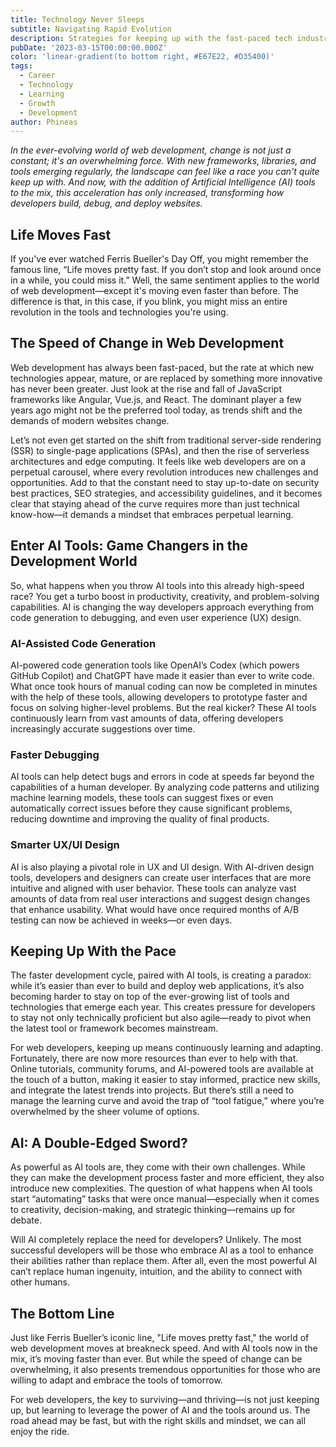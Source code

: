 ```yaml
---
title: Technology Never Sleeps
subtitle: Navigating Rapid Evolution
description: Strategies for keeping up with the fast-paced tech industry
pubDate: '2023-03-15T00:00:00.000Z'
color: 'linear-gradient(to bottom right, #E67E22, #D35400)'
tags:
  - Career
  - Technology
  - Learning
  - Growth
  - Development
author: Phineas
---
```


_In the ever-evolving world of web development, change is not just a constant; it's an overwhelming force. With new frameworks, libraries, and tools emerging regularly, the landscape can feel like a race you can't quite keep up with. And now, with the addition of Artificial Intelligence (AI) tools to the mix, this acceleration has only increased, transforming how developers build, debug, and deploy websites._

## Life Moves Fast

If you've ever watched Ferris Bueller's Day Off, you might remember the famous line, “Life moves pretty fast. If you don’t stop and look around once in a while, you could miss it.” Well, the same sentiment applies to the world of web development—except it's moving even faster than before. The difference is that, in this case, if you blink, you might miss an entire revolution in the tools and technologies you're using.

## The Speed of Change in Web Development

Web development has always been fast-paced, but the rate at which new technologies appear, mature, or are replaced by something more innovative has never been greater. Just look at the rise and fall of JavaScript frameworks like Angular, Vue.js, and React. The dominant player a few years ago might not be the preferred tool today, as trends shift and the demands of modern websites change.

Let’s not even get started on the shift from traditional server-side rendering (SSR) to single-page applications (SPAs), and then the rise of serverless architectures and edge computing. It feels like web developers are on a perpetual carousel, where every revolution introduces new challenges and opportunities. Add to that the constant need to stay up-to-date on security best practices, SEO strategies, and accessibility guidelines, and it becomes clear that staying ahead of the curve requires more than just technical know-how—it demands a mindset that embraces perpetual learning.

## Enter AI Tools: Game Changers in the Development World

So, what happens when you throw AI tools into this already high-speed race? You get a turbo boost in productivity, creativity, and problem-solving capabilities. AI is changing the way developers approach everything from code generation to debugging, and even user experience (UX) design.

### AI-Assisted Code Generation

AI-powered code generation tools like OpenAI’s Codex (which powers GitHub Copilot) and ChatGPT have made it easier than ever to write code. What once took hours of manual coding can now be completed in minutes with the help of these tools, allowing developers to prototype faster and focus on solving higher-level problems. But the real kicker? These AI tools continuously learn from vast amounts of data, offering developers increasingly accurate suggestions over time.

### Faster Debugging

AI tools can help detect bugs and errors in code at speeds far beyond the capabilities of a human developer. By analyzing code patterns and utilizing machine learning models, these tools can suggest fixes or even automatically correct issues before they cause significant problems, reducing downtime and improving the quality of final products.

### Smarter UX/UI Design

AI is also playing a pivotal role in UX and UI design. With AI-driven design tools, developers and designers can create user interfaces that are more intuitive and aligned with user behavior. These tools can analyze vast amounts of data from real user interactions and suggest design changes that enhance usability. What would have once required months of A/B testing can now be achieved in weeks—or even days.

## Keeping Up With the Pace

The faster development cycle, paired with AI tools, is creating a paradox: while it’s easier than ever to build and deploy web applications, it’s also becoming harder to stay on top of the ever-growing list of tools and technologies that emerge each year. This creates pressure for developers to stay not only technically proficient but also agile—ready to pivot when the latest tool or framework becomes mainstream.

For web developers, keeping up means continuously learning and adapting. Fortunately, there are now more resources than ever to help with that. Online tutorials, community forums, and AI-powered tools are available at the touch of a button, making it easier to stay informed, practice new skills, and integrate the latest trends into projects. But there’s still a need to manage the learning curve and avoid the trap of “tool fatigue,” where you’re overwhelmed by the sheer volume of options.

## AI: A Double-Edged Sword?

As powerful as AI tools are, they come with their own challenges. While they can make the development process faster and more efficient, they also introduce new complexities. The question of what happens when AI tools start “automating” tasks that were once manual—especially when it comes to creativity, decision-making, and strategic thinking—remains up for debate.

Will AI completely replace the need for developers? Unlikely. The most successful developers will be those who embrace AI as a tool to enhance their abilities rather than replace them. After all, even the most powerful AI can’t replace human ingenuity, intuition, and the ability to connect with other humans.

## The Bottom Line

Just like Ferris Bueller’s iconic line, "Life moves pretty fast," the world of web development moves at breakneck speed. And with AI tools now in the mix, it’s moving faster than ever. But while the speed of change can be overwhelming, it also presents tremendous opportunities for those who are willing to adapt and embrace the tools of tomorrow.

For web developers, the key to surviving—and thriving—is not just keeping up, but learning to leverage the power of AI and the tools around us. The road ahead may be fast, but with the right skills and mindset, we can all enjoy the ride.
